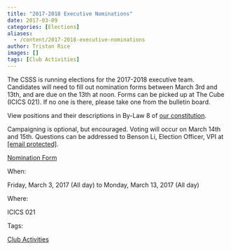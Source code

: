 ```yaml
---
title: "2017-2018 Executive Nominations"
date: 2017-03-09
categories: [Elections]
aliases:
  - /content/2017-2018-executive-nominations
author: Tristan Rice
images: []
tags: [Club Activities]
---
```


The CSSS is running elections for the 2017-2018 executive team. Candidates will need to fill out nomination forms between March 3rd and 13th, and are due on the 13th at noon. Forms can be picked up at The Cube (ICICS 021). If no one is there, please take one from the bulletin board.

View positions and their descriptions in By-Law 8 of [our constitution](https://ubccsss.org/club/about/constitution).

Campaigning is optional, but encouraged. Voting will occur on March 14th and 15th. Questions can be addressed to Benson Li, Election Officer, VPI at [\[email protected\]](/cdn-cgi/l/email-protection#aecdddddddeedbcccdcddddddd80c1dcc9).

[Nomination Form](https://ubccsss.org/files/CSSS%20Nomination%20Individual.pdf)

When:

Friday, March 3, 2017 (All day) to Monday, March 13, 2017 (All day)

Where:

ICICS 021

Tags:

[Club Activities](/club)
